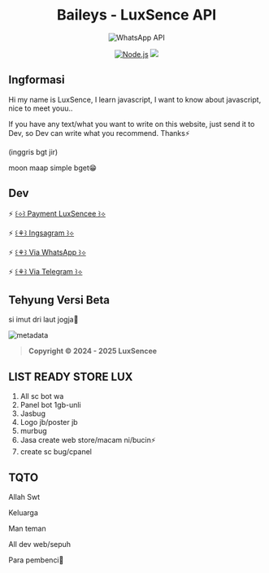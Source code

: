 # <div align='center'>Baileys - LuxSence API</div>

<div align='center'>

![WhatsApp API](https://i.supa.codes/dBd3Ba)

</div>

<p align="center">
  <a href="https://nodejs.org"><img src="https://img.shields.io/badge/Node.js->=20.0.0-green?logo=node.js" alt="Node.js"></a>
  <a href="https://www.npmjs.com/package/naruyaizumi"><img src="[https://img.shields.io/badge/luxsence-v25.0.0-blue]" ></a>
</p>

## Ingformasi
Hi my name is LuxSence, I learn javascript, I want to know about javascript, nice to meet youu.. 

If you have any text/what you want to write on this website, just send it to Dev, so Dev can write what you recommend. Thanks⚡

(inggris bgt jir)

moon maap simple bget😁

## Dev

⚡ [꒰⟡꒱ Payment LuxSencee ꒱⟡](https://lux-senceestoreid.vercel.app)

⚡ [꒰⚘꒱ Ingsagram ꒱⟡](https://instagram.com/luxzzz92)

⚡ [꒰⚘꒱ Via WhatsApp ꒱⟡](wa.me/62)

⚡ [꒰⚘꒱ Via Telegram ꒱⟡](t.me/BagindaLux)

## Tehyung Versi Beta
si imut dri laut jogja🤭

![metadata](https://i.supa.codes/KO9yx3)

> **Copyright © 2024 - 2025 LuxSencee**


## LIST READY STORE LUX

1. All sc bot wa
2. Panel bot 1gb-unli
3. Jasbug
4. Logo jb/poster jb
5. murbug
6. Jasa create web store/macam ni/bucin⚡
7. create sc bug/cpanel

## TQTO

Allah Swt

Keluarga

Man teman

All dev web/sepuh

Para pembenci🤭
